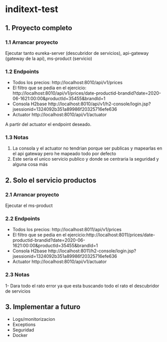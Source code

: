 # inditext-test

## 1. Proyecto completo

### 1.1 Arrancar proyecto

Ejecutar tanto eureka-server (descubridor de servicios), api-gateway (gateway de la api), ms-product (servicio)

### 1.2 Endpoints

- Todos los precios: http://localhost:8010/api/v1/prices
- El filtro que se pedia en el ejercicio: http://localhost:8010/api/v1/prices/date-productid-brandid?date=2020-06-1621:00:00&productId=35455&brandId=1
- Consola H2base http://localhost:8010/api/v1/h2-console/login.jsp?jsessionid=1324092b351a89986f20325716efe636
- Actuator http://localhost:8010/api/v1/actuator

A partir del actuator el endpoint deseado.

### 1.3 Notas

1. La consola y el actuator no tendrian porque ser publicas y mapearlas en el api gateway pero he mapeado todo por defecto
2. Este seria el unico servicio publico y donde se centraria la seguridad y alguna cosa más

## 2. Solo el servicio productos

### 2.1 Arrancar proyecto

Ejecutar el ms-product

### 2.2 Endpoints

- Todos los precios: http://localhost:8011/api/v1/prices
- El filtro que se pedia en el ejercicio:http://localhost:8011/prices/date-productid-brandid?date=2020-06-1621:00:00&productId=35455&brandId=1
- Consola H2base http://localhost:8011/h2-console/login.jsp?jsessionid=1324092b351a89986f20325716efe636
- Actuator http://localhost:8010/api/v1/actuator

### 2.3 Notas

1- Dara todo el rato error ya que esta buscando todo el rato el descubridor de servicios

## 3. Implementar a futuro

- Logs/monitorizacion
- Exceptions
- Seguridad
- Docker
